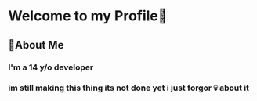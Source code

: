 <h1> Welcome to my Profile👋</h1>

<h2> 🚀About Me </h2>

<h3> I'm a 14 y/o developer <h3>
  
  <h3> im still making this thing its not done yet i just forgor 💀 about it </h3>
